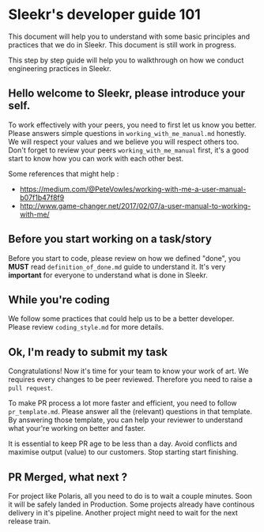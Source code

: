# Sleekr's developer guide 101

This document will help you to understand with some basic principles and practices that we do in Sleekr.
This document is still work in progress.

This step by step guide will help you to walkthrough on how we conduct engineering practices in Sleekr.

## Hello welcome to Sleekr, please introduce your self.

To work effectively with your peers, you need to first let us know you better. Please answers simple questions in `working_with_me_manual.md` honestly. We will respect your values and we believe you will respect others too.
Don't forget to review your peers `working_with_me_manual` first, it's a good start to know how you can work with each other best.

Some references that might help :

* https://medium.com/@PeteVowles/working-with-me-a-user-manual-b07f1b47f8f9
* http://www.game-changer.net/2017/02/07/a-user-manual-to-working-with-me/

## Before you start working on a task/story

Before you start to code, please review on how we defined "done", you __MUST__ read `definition_of_done.md` guide to understand it. It's very __important__ for everyone to understand what is done in Sleekr.

## While you're coding

We follow some practices that could help us to be a better developer. Please review `coding_style.md` for more details.

## Ok, I'm ready to submit my task

Congratulations! Now it's time for your team to know your work of art. We requires every changes to be peer reviewed. Therefore you need to raise a `pull request`.

To make PR process a lot more faster and efficient, you need to follow `pr_template.md`. Please answer all the (relevant) questions in that template. By answering those template, you can help your reviewer to understand what your're working on better and faster. 

It is essential to keep PR age to be less than a day. Avoid conflicts and maximise output (value) to our customers. Stop starting start finishing.

## PR Merged, what next ?

For project like Polaris, all you need to do is to wait a couple minutes. Soon it will be safely landed in Production. Some projects already have continous delivery in it's pipeline. Another project might need to wait for the next release train.

